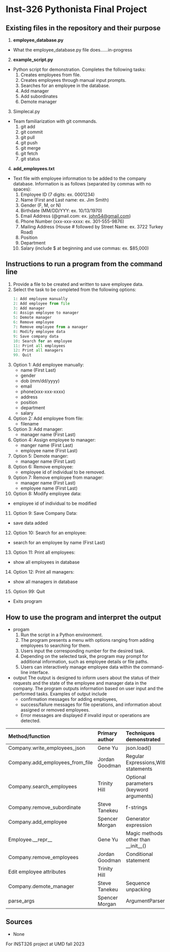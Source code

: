 # Inst-326 Pythonista Final Project

## Existing files in the repository and their purpose
1. **employee_database.py**
  * What the employee_database.py file does......in-progress
2. **example_script.py**
  * Python script for demonstration. Completes the following tasks:
     1. Creates employees from file.
     2. Creates employees through manual input prompts.
     3. Searches for an employee in the database.
     4. Add manager
     5. Add subordinates
     6. Demote manager   
3. Simplecal.py
  * Team familiarization with git commands.
    1. git add
    2. git commit
    3. git pull
    4. git push
    5. git merge
    6. git fetch
    7. git status
4. **add_employees.txt**
  * Text file with employee information to be added to the company database. Information is as follows (separated by commas with no spaces):
    1. Employee ID (7 digits: ex. 0001234)
    2. Name (First and Last name: ex. Jim Smith)
    3. Gender (F, M, or N)
    4. Birthdate (MM/DD/YYY: ex. 10/13/1970)
    5. Email Address (@gmail.com: ex. john54@gmail.com)
    6. Phone Number (xxx-xxx-xxxx: ex. 301-555-9876)
    7. Mailing Address (House # followed by Street Name: ex. 3722 Turkey Road)
    8. Position
    9. Department
    10. Salary (include $ at beginning and use commas: ex. $85,000)

## Instructions to run a program from the command line
1. Provide a file to be created and written to save employee data. 
2. Select the task to be completed from the following options:
   ```python
   1: Add employee manually
   2: Add employee from file
   3: Add manager
   4: Assign employee to manager
   5: Demote manager
   6: Remove employee
   7: Remove employee from a manager
   8: Modify employee data
   9: Save company data
   10: Search for an employee
   11: Print all employees
   12: Print all managers
   99. Quit
   ```
3. Option 1: Add employee manually:
   * name (First Last)
   * gender 
   * dob (mm/dd/yyyy)
   * email 
   * phone(xxx-xxx-xxxx)
   * address 
   * position 
   * department 
   * salary 
4. Option 2: Add employee from file:
   * filename
5. Option 3: Add manager:
   * manager name (First Last)
6. Option 4: Assign employee to manager:
   * manger name (First Last)
   * employee name (First Last)
7. Option 5: Demote manger:
   * manager name (First Last)
8. Option 6: Remove employee:
   * employee id of individual to be removed.
9. Option 7: Remove employee from manager:
   * manager name (First Last)
   * employee name (First Last)
10. Option 8: Modify employee data:
   * employee id of individual to be modified
11. Option 9: Save Company Data:
   * save data added
12. Option 10: Search for an employee:
   * search for an employee by name (First Last)
13. Option 11: Print all employees:
   * show all employees in database
14. Option 12: Print all managers:
   * show all managers in database
15. Option 99: Quit
   * Exits program

## How to use the program and interpret the output
* progam
  1. Run the script in a Python environment.
  2. The program presents a menu with options ranging from adding employees to searching for them.
  3. Users input the corresponding number for the desired task.
  4. Depending on the selected task, the program may prompt for additional information, such as employee details or file paths.
  5. Users can interactively manage employee data within the command-line interface.
* output
  The output is designed to inform users about the status of their requests and the state of the employee and manager data in the company.
  The program outputs information based on user input and the performed tasks.
    Examples of output include 
    * confirmation messages for adding employees, 
    * success/failure messages for file operations, and information about assigned or removed employees.
    * Error messages are displayed if invalid input or operations are detected.


|Method/function                |Primary author  |Techniques demonstrated                  |
| :---------------------------- | :------------- | :-------------------------------------- |
|Company.write_employees_json   |Gene Yu         |json.load()                              |
|Company.add_employees_from_file|Jordan Goodman  |Regular Expressions,With statements      |
|Company.search_employees       |Trinity Hill    |Optional parameters (keyword arguments)  |
|Company.remove_subordinate     |Steve Tanekeu   |f-strings                                |
|Company.add_employee           |Spencer Morgan  |Generator expression                     |
|Employee.\_\_repr\_\_          |Gene Yu         |Magic methods other than \_\_init\_\_()  |
|Company.remove_employees       |Jordan Goodman  |Conditional statement                    |
|Edit employee attributes       |Trinity Hill    |                                         |
|Company.demote_manager         |Steve Tanekeu   |Sequence unpacking                       |
|parse_args                     |Spencer Morgan  |ArgumentParser                           |
  
## Sources
* None


For INST326 project at UMD fall 2023
